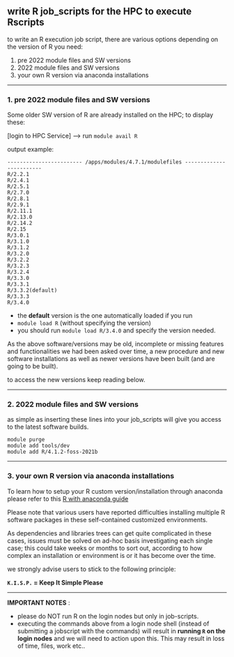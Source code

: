 
## write R job_scripts for the HPC to execute Rscripts

to write an R execution job script, there are various options depending on the version of R you need:

1. pre 2022 module files and SW versions  
2. 2022 module files and SW versions  
3. your own R version via anaconda installations   
<!-- 4. possibly others ? -->

---

### 1. pre 2022 module files and SW versions  

Some older SW version of R are already installed on the HPC; to display these:

[login to HPC Service] --> run `module avail R`

output example:

```
------------------------ /apps/modules/4.7.1/modulefiles ------------------------
R/2.2.1
R/2.4.1
R/2.5.1
R/2.7.0
R/2.8.1
R/2.9.1
R/2.11.1
R/2.13.0
R/2.14.2
R/2.15
R/3.0.1
R/3.1.0
R/3.1.2
R/3.2.0
R/3.2.2
R/3.2.3
R/3.2.4
R/3.3.0
R/3.3.1
R/3.3.2(default)
R/3.3.3
R/3.4.0
```

- the **default** version is the one automatically loaded if you run  
- `module load R` (without specifying the version)   
- you should run `module load R/3.4.0` and specify the version needed.

As the above software/versions may be old, incomplete or missing features and functionalities we had been asked over time, a new procedure and new software installations as well as newer versions have been built (and are going to be built).

to access the new versions keep reading below.

---

### 2. 2022 module files and SW versions  

as simple as inserting these lines into your job_scripts will give you access to the latest software builds.


```
module purge
module add tools/dev
module add R/4.1.2-foss-2021b
```

---


### 3. your own R version via anaconda installations  

To learn how to setup your R custom version/installation through anaconda  
please refer to this [R with anaconda guide](/RCS_Apps_guides/Anaconda/05_HPC_R_workflow.md)  

Please note that various users have reported difficulties installing multiple R software packages in these self-contained customized environments.

As dependencies and libraries trees can get quite complicated in these cases, issues must be solved on ad-hoc basis investigating each single case;
this could take weeks or months to sort out, according to how complex an installation or environment is or it has become over the time.

we strongly advise users to stick to the following principle:

**`K.I.S.P.` = Keep It Simple Please**


---

**IMPORTANT NOTES** :

- please do NOT run R on the login nodes but only in job-scripts.
- executing the commands above from a login node shell (instead of submitting a jobscript with the commands) will result in **running `R` on the login nodes** and we will need to action upon this. This may result in loss of time, files, work etc..

